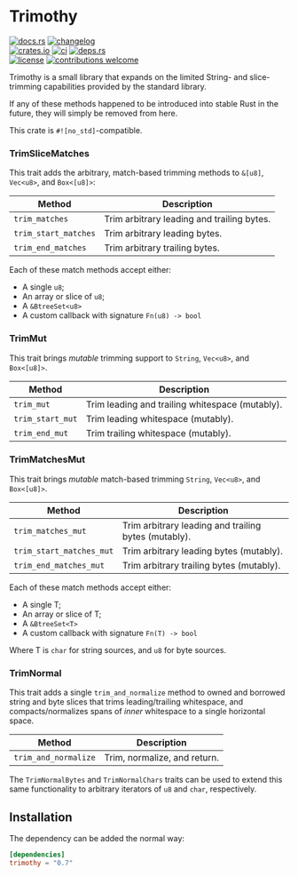 # Trimothy

[![docs.rs](https://img.shields.io/docsrs/trimothy.svg?style=flat-square&label=docs.rs)](https://docs.rs/trimothy/)
[![changelog](https://img.shields.io/crates/v/trimothy.svg?style=flat-square&label=changelog&color=9b59b6)](https://github.com/Blobfolio/trimothy/blob/master/CHANGELOG.md)<br>
[![crates.io](https://img.shields.io/crates/v/trimothy.svg?style=flat-square&label=crates.io)](https://crates.io/crates/trimothy)
[![ci](https://img.shields.io/github/actions/workflow/status/Blobfolio/trimothy/ci.yaml?style=flat-square&label=ci)](https://github.com/Blobfolio/trimothy/actions)
[![deps.rs](https://deps.rs/crate/trimothy/latest/status.svg?style=flat-square&label=deps.rs)](https://deps.rs/crate/trimothy/)<br>
[![license](https://img.shields.io/badge/license-wtfpl-ff1493?style=flat-square)](https://en.wikipedia.org/wiki/WTFPL)
[![contributions welcome](https://img.shields.io/badge/PRs-welcome-brightgreen.svg?style=flat-square&label=contributions)](https://github.com/Blobfolio/trimothy/issues)

Trimothy is a small library that expands on the limited String- and slice-trimming capabilities provided by the standard library.

If any of these methods happened to be introduced into stable Rust in the future, they will simply be removed from here.

This crate is `#![no_std]`-compatible.



### TrimSliceMatches

This trait adds the arbitrary, match-based trimming methods to `&[u8]`, `Vec<u8>`, and `Box<[u8]>`:

| Method | Description |
| ------ | ----------- |
| `trim_matches` | Trim arbitrary leading and trailing bytes. |
| `trim_start_matches` | Trim arbitrary leading bytes. |
| `trim_end_matches` | Trim arbitrary trailing bytes. |

Each of these match methods accept either:
* A single `u8`;
* An array or slice of `u8`;
* A `&BtreeSet<u8>`
* A custom callback with signature `Fn(u8) -> bool`


### TrimMut

This trait brings _mutable_ trimming support to `String`, `Vec<u8>`, and `Box<[u8]>`.

| Method | Description |
| ------ | ----------- |
| `trim_mut` | Trim leading and trailing whitespace (mutably). |
| `trim_start_mut` | Trim leading whitespace (mutably). |
| `trim_end_mut` | Trim trailing whitespace (mutably). |


### TrimMatchesMut

This trait brings _mutable_ match-based trimming `String`, `Vec<u8>`, and `Box<[u8]>`.

| Method | Description |
| ------ | ----------- |
| `trim_matches_mut` | Trim arbitrary leading and trailing bytes (mutably). |
| `trim_start_matches_mut` | Trim arbitrary leading bytes (mutably). |
| `trim_end_matches_mut` | Trim arbitrary trailing bytes (mutably). |


Each of these match methods accept either:
* A single T;
* An array or slice of T;
* A `&BtreeSet<T>`
* A custom callback with signature `Fn(T) -> bool`

Where T is `char` for string sources, and `u8` for byte sources.


### TrimNormal

This trait adds a single `trim_and_normalize` method to owned and borrowed string and byte slices that trims leading/trailing whitespace, and compacts/normalizes spans of _inner_ whitespace to a single horizontal space.

| Method | Description |
| ------ | ----------- |
| `trim_and_normalize` | Trim, normalize, and return. |

The `TrimNormalBytes` and `TrimNormalChars` traits can be used to extend
this same functionality to arbitrary iterators of `u8` and `char`,
respectively.



## Installation

The dependency can be added the normal way:

```toml
[dependencies]
trimothy = "0.7"
```
